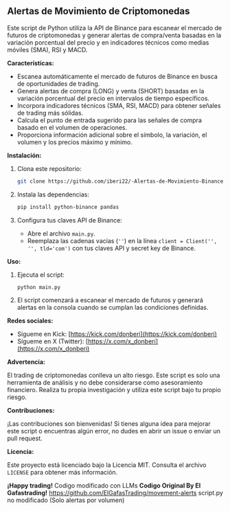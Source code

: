 ## Alertas de Movimiento de Criptomonedas

Este script de Python utiliza la API de Binance para escanear el mercado de futuros de criptomonedas y generar alertas de compra/venta basadas en la variación porcentual del precio y en indicadores técnicos como medias móviles (SMA), RSI y MACD.

**Características:**

* Escanea automáticamente el mercado de futuros de Binance en busca de oportunidades de trading.
* Genera alertas de compra (LONG) y venta (SHORT) basadas en la variación porcentual del precio en intervalos de tiempo específicos.
* Incorpora indicadores técnicos (SMA, RSI, MACD) para obtener señales de trading más sólidas.
* Calcula el punto de entrada sugerido para las señales de compra basado en el volumen de operaciones.
* Proporciona información adicional sobre el símbolo, la variación, el volumen y los precios máximo y mínimo.

**Instalación:**

1. Clona este repositorio:

   ```bash
   git clone https://github.com/iberi22/-Alertas-de-Movimiento-Binance-Futuros.git
   ```

2. Instala las dependencias:

   ```bash
   pip install python-binance pandas
   ```

3. Configura tus claves API de Binance:

   * Abre el archivo `main.py`.
   * Reemplaza las cadenas vacías (`''`) en la línea `client = Client('', '', tld='com')` con tus claves API y secret key de Binance.

**Uso:**

1. Ejecuta el script:

   ```bash
   python main.py
   ```

2. El script comenzará a escanear el mercado de futuros y generará alertas en la consola cuando se cumplan las condiciones definidas.

**Redes sociales:**

* Sígueme en Kick: [https://kick.com/donberi](https://kick.com/donberi)
* Sígueme en X (Twitter): [https://x.com/x_donberi](https://x.com/x_donberi)

**Advertencia:**

El trading de criptomonedas conlleva un alto riesgo. Este script es solo una herramienta de análisis y no debe considerarse como asesoramiento financiero. Realiza tu propia investigación y utiliza este script bajo tu propio riesgo.

**Contribuciones:**

¡Las contribuciones son bienvenidas! Si tienes alguna idea para mejorar este script o encuentras algún error, no dudes en abrir un issue o enviar un pull request.

**Licencia:**

Este proyecto está licenciado bajo la Licencia MIT. Consulta el archivo `LICENSE` para obtener más información.

**¡Happy trading!**
Codigo modificado con LLMs
**Codigo Original By El Gafastrading!**
https://github.com/ElGafasTrading/movement-alerts
script.py no modificado (Solo alertas por volumen)
